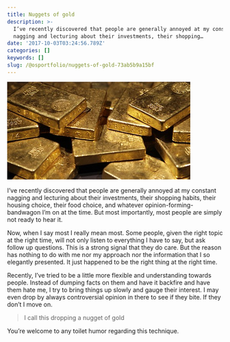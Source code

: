 ```yaml
---
title: Nuggets of gold
description: >-
  I’ve recently discovered that people are generally annoyed at my constant
  nagging and lecturing about their investments, their shopping…
date: '2017-10-03T03:24:56.789Z'
categories: []
keywords: []
slug: /@osportfolio/nuggets-of-gold-73ab5b9a15bf
---
```


![](img/1__nfCc6bFcxZkFQIptP3djhQ.jpeg)

I’ve recently discovered that people are generally annoyed at my constant nagging and lecturing about their investments, their shopping habits, their housing choice, their food choice, and whatever opinion-forming-bandwagon I’m on at the time. But most importantly, most people are simply not ready to hear it.

Now, when I say most I really mean most. Some people, given the right topic at the right time, will not only listen to everything I have to say, but ask follow up questions. This is a strong signal that they do care. But the reason has nothing to do with me nor my approach nor the information that I so elegantly presented. It just happened to be the right thing at the right time.

Recently, I’ve tried to be a little more flexible and understanding towards people. Instead of dumping facts on them and have it backfire and have them hate me, I try to bring things up slowly and gauge their interest. I may even drop by always controversial opinion in there to see if they bite. If they don’t I move on.

> I call this dropping a nugget of gold

You’re welcome to any toilet humor regarding this technique.